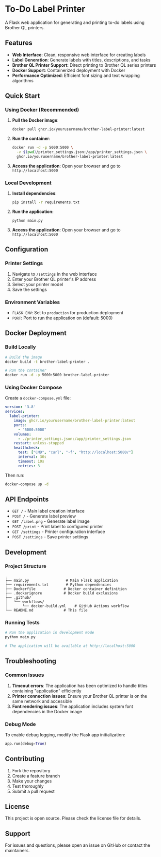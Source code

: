 # To-Do Label Printer

A Flask web application for generating and printing to-do labels using Brother QL printers.

## Features

- **Web Interface**: Clean, responsive web interface for creating labels
- **Label Generation**: Generate labels with titles, descriptions, and tasks
- **Brother QL Printer Support**: Direct printing to Brother QL series printers
- **Docker Support**: Containerized deployment with Docker
- **Performance Optimized**: Efficient font sizing and text wrapping algorithms

## Quick Start

### Using Docker (Recommended)

1. **Pull the Docker image**:
   ```bash
   docker pull ghcr.io/yourusername/brother-label-printer:latest
   ```

2. **Run the container**:
   ```bash
   docker run -d -p 5000:5000 \
     -v $(pwd)/printer_settings.json:/app/printer_settings.json \
     ghcr.io/yourusername/brother-label-printer:latest
   ```

3. **Access the application**:
   Open your browser and go to `http://localhost:5000`

### Local Development

1. **Install dependencies**:
   ```bash
   pip install -r requirements.txt
   ```

2. **Run the application**:
   ```bash
   python main.py
   ```

3. **Access the application**:
   Open your browser and go to `http://localhost:5000`

## Configuration

### Printer Settings

1. Navigate to `/settings` in the web interface
2. Enter your Brother QL printer's IP address
3. Select your printer model
4. Save the settings

### Environment Variables

- `FLASK_ENV`: Set to `production` for production deployment
- `PORT`: Port to run the application on (default: 5000)

## Docker Deployment

### Build Locally

```bash
# Build the image
docker build -t brother-label-printer .

# Run the container
docker run -d -p 5000:5000 brother-label-printer
```

### Using Docker Compose

Create a `docker-compose.yml` file:

```yaml
version: '3.8'
services:
  label-printer:
    image: ghcr.io/yourusername/brother-label-printer:latest
    ports:
      - "5000:5000"
    volumes:
      - ./printer_settings.json:/app/printer_settings.json
    restart: unless-stopped
    healthcheck:
      test: ["CMD", "curl", "-f", "http://localhost:5000/"]
      interval: 30s
      timeout: 10s
      retries: 3
```

Then run:
```bash
docker-compose up -d
```

## API Endpoints

- `GET /` - Main label creation interface
- `POST /` - Generate label preview
- `GET /label.png` - Generate label image
- `POST /print` - Print label to configured printer
- `GET /settings` - Printer configuration interface
- `POST /settings` - Save printer settings

## Development

### Project Structure

```
.
├── main.py                 # Main Flask application
├── requirements.txt        # Python dependencies
├── Dockerfile             # Docker container definition
├── .dockerignore          # Docker build exclusions
├── .github/
│   └── workflows/
│       └── docker-build.yml    # GitHub Actions workflow
└── README.md              # This file
```

### Running Tests

```bash
# Run the application in development mode
python main.py

# The application will be available at http://localhost:5000
```

## Troubleshooting

### Common Issues

1. **Timeout errors**: The application has been optimized to handle titles containing "application" efficiently
2. **Printer connection issues**: Ensure your Brother QL printer is on the same network and accessible
3. **Font rendering issues**: The application includes system font dependencies in the Docker image

### Debug Mode

To enable debug logging, modify the Flask app initialization:

```python
app.run(debug=True)
```

## Contributing

1. Fork the repository
2. Create a feature branch
3. Make your changes
4. Test thoroughly
5. Submit a pull request

## License

This project is open source. Please check the license file for details.

## Support

For issues and questions, please open an issue on GitHub or contact the maintainers.